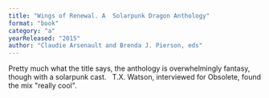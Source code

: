 ```yaml
---
title: "Wings of Renewal. A  Solarpunk Dragon Anthology"
format: "book"
category: "a"
yearReleased: "2015"
author: "Claudie Arsenault and Brenda J. Pierson, eds"
---
```

Pretty much what the title says, the anthology is  overwhelmingly fantasy, though with a solarpunk cast.
 
T.X. Watson, interviewed for   Obsolete, found the mix "really cool".
 